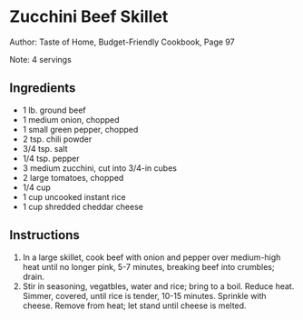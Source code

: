 # Zucchini Beef Skillet

Author: Taste of Home, Budget-Friendly Cookbook, Page 97

Note: 4 servings

## Ingredients
- 1 lb. ground beef
- 1 medium onion, chopped
- 1 small green pepper, chopped
- 2 tsp. chili powder
- 3/4 tsp. salt
- 1/4 tsp. pepper
- 3 medium zucchini, cut into 3/4-in cubes
- 2 large tomatoes, chopped
- 1/4 cup
- 1 cup uncooked instant rice
- 1 cup shredded cheddar cheese

## Instructions
1. In a large skillet, cook beef with onion and pepper over medium-high heat until no longer pink, 5-7 minutes, breaking beef into crumbles; drain.
2. Stir in seasoning, vegatbles, water and rice; bring to a boil. Reduce heat. Simmer, covered, until rice is tender, 10-15 minutes. Sprinkle with cheese. Remove from heat; let stand until cheese is melted.